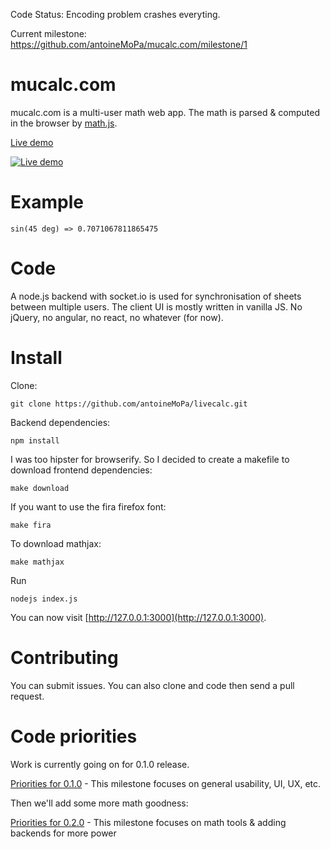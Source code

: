 Code Status: Encoding problem crashes everyting.

Current milestone: https://github.com/antoineMoPa/mucalc.com/milestone/1

# mucalc.com

mucalc.com is a multi-user math web app. The math is parsed & computed in the browser by [math.js](http://mathjs.org/).

[Live demo](https://www.mucalc.com/new)

[![Live demo](https://mucalc.com/icon-96x96.png) ](https://www.mucalc.com/new)


# Example

    sin(45 deg) => 0.7071067811865475

# Code

A node.js backend with socket.io is used for synchronisation of sheets between multiple users.
The client UI is mostly written in vanilla JS. No jQuery, no angular, no react, no whatever (for now).

# Install

Clone:

    git clone https://github.com/antoineMoPa/livecalc.git

Backend dependencies:

    npm install

I was too hipster for browserify. So I decided to create a makefile to download frontend dependencies: 

    make download

If you want to use the fira firefox font:

    make fira

To download mathjax:

    make mathjax

Run

    nodejs index.js

You can now visit [http://127.0.0.1:3000](http://127.0.0.1:3000).

# Contributing

You can submit issues. You can also clone and code then send a pull request.

# Code priorities

Work is currently going on for 0.1.0 release.

[Priorities for 0.1.0](https://github.com/antoineMoPa/mucalc.com/milestone/1) - This milestone focuses on general usability, UI, UX, etc.

Then we'll add some more math goodness:

[Priorities for 0.2.0](https://github.com/antoineMoPa/mucalc.com/milestone/2) - This milestone focuses on math tools & adding backends for more power
